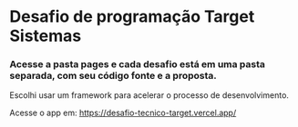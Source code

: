 # Desafio de programação Target Sistemas

### Acesse a pasta pages e cada desafio está em uma pasta separada, com seu código fonte e a proposta.

Escolhi usar um framework para acelerar o processo de desenvolvimento.

Acesse o app em: https://desafio-tecnico-target.vercel.app/
